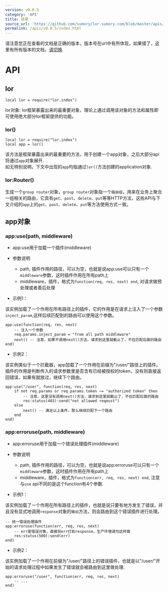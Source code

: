 ```yaml
---
version: v0.0.5
category: 'API'
title: 目录
source_url: 'https://github.com/sumory/lor.sumory.com/blob/master/apis/v0.0.5/README.md'
permalink: /apis/v0.0.5/index.html
---
```


请注意您正在查看的文档是正确的版本，版本号在url中有所体现，如果错了，这里有所有版本的文档，[请切换](/apis/).

# API



## lor

```
local lor = require("lor.index")
```

lor对象: lor框架暴露出来的最重要对象，理论上通过调用该对象的方法和属性即可使用绝大部分lor框架提供的功能。



### lor()

```
local lor = require("lor.index")
local app = lor()
```

该方法是框架暴露出来的最重要的方法，用于创建一个app对象，之后大部分api将通过`app`对象展开.  
如无特别说明，下文中出现的`app`均指通过`lor()`方法创建的application对象.


### lor:Router()

生成一个`group router`对象，`group router`对象指一个`路由组`，用来在业务上聚合一组相关的路由，它具有`get`、`post`、`delete`、`put`等等HTTP方法，这些API与下文介绍的`app`上的`get`、`post`、`delete`、`put`等方法使用方式一致。







## app对象


### app:use(path, middleware)

- app:use用于加载一个插件(middleware)
- 参数说明
	- path, 插件作用的路径，可以为空，也就是说app:use可以只有一个`middleware`参数，这时插件作用在所有path上
	- middleware，插件，格式为`function(req, res, next) end`, 对请求做预处理或者善后处理

- 示例1：

该实例加载了一个作用在所有路径上的插件，它的作用是在请求上注入了一个参数`inject_param`,这样后续匹配到的路由可以使用这个参数。

```
app:use(function(req, res, next)
    -- 注入一个参数
    req.params.inject_param = "from all path middleware" 
    next() -- 注意，如果不调用next()方法，请求到这里就截止了，不在匹配后面的路由
end)
```

	
- 示例2：

该实例类似于一个拦截器，app加载了一个作用在前缀为"/user/"路径上的插件。
插件的作用是判断传入的请求参数里是否含有已经被授权的token，没有则直接返回错误，如果有就放过，继续下个路由。

```
app:use("/user", function(req, res, next)
    if not req.params or req.params.token ~= "authorized token" then
    	-- 注意，这里没有调用next()方法，请求到这里就截止了，不在匹配后面的路由
    	res:status(403):send("not allowed reqeust") 
    else
    	next() -- 满足以上条件，那么继续匹配下一个路由
    end
end)
```



### app:erroruse(path, middleware)

- app:erroruse用于加载一个错误处理插件(middleware)
- 参数说明
	- path, 插件作用的路径，可以为空，也就是说app:erroruse可以只有一个`middleware`参数，这时插件作用在所有path上
	- middleware，插件，格式为`function(err, req, res, next) end`, 注意与`use` api不同的是这个function有4个参数.

- 示例1：

该实例加载了一个作用在所有路径上的插件，也就是说只要有地方发生了错误，并且没有显式地调用`response`对象的`输出`方法，则会路由到这个错误插件进行处理。

```
-- 统一错误处理插件
app:erroruse(function(err, req, res, next)
    -- err是错误对象，直接将err打到response，生产环境请勿这样做
    res:status(500):send(err)
end)
```

	
- 示例2：

该实例加载了一个作用在前缀为"/user/"路径上的错误插件，也就是以"/user/"开始的请求处理过程中如果发生了错误就会被路由到这里做处理.

```
app:erroruse("/user", function(err, req, res, next)
    -- ...
end)
```
